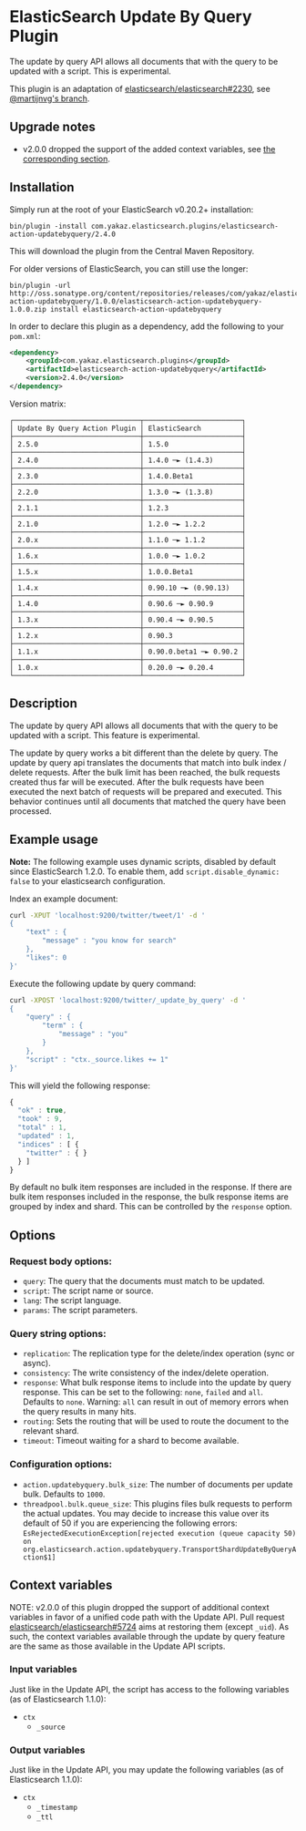 ElasticSearch Update By Query Plugin
====================================

The update by query API allows all documents that with the query to be updated with a script.
This is experimental.

This plugin is an adaptation of [elasticsearch/elasticsearch#2230][es#2230], see [@martijnvg's branch][martijnvg-ubq].

Upgrade notes
-------------

* v2.0.0 dropped the support of the added context variables, see [the corresponding section](#context-variables).

Installation
-----------

Simply run at the root of your ElasticSearch v0.20.2+ installation:

    bin/plugin -install com.yakaz.elasticsearch.plugins/elasticsearch-action-updatebyquery/2.4.0

This will download the plugin from the Central Maven Repository.

For older versions of ElasticSearch, you can still use the longer:

    bin/plugin -url http://oss.sonatype.org/content/repositories/releases/com/yakaz/elasticsearch/plugins/elasticsearch-action-updatebyquery/1.0.0/elasticsearch-action-updatebyquery-1.0.0.zip install elasticsearch-action-updatebyquery

In order to declare this plugin as a dependency, add the following to your `pom.xml`:

```xml
<dependency>
    <groupId>com.yakaz.elasticsearch.plugins</groupId>
    <artifactId>elasticsearch-action-updatebyquery</artifactId>
    <version>2.4.0</version>
</dependency>
```

Version matrix:

    ┌───────────────────────────────┬────────────────────────┐
    │ Update By Query Action Plugin │ ElasticSearch          │
    ├───────────────────────────────┼────────────────────────┤
    │ 2.5.0                         │ 1.5.0                  │
    ├───────────────────────────────┼────────────────────────┤
    │ 2.4.0                         │ 1.4.0 ─► (1.4.3)       │
    ├───────────────────────────────┼────────────────────────┤
    │ 2.3.0                         │ 1.4.0.Beta1            │
    ├───────────────────────────────┼────────────────────────┤
    │ 2.2.0                         │ 1.3.0 ─► (1.3.8)       │
    ├───────────────────────────────┼────────────────────────┤
    │ 2.1.1                         │ 1.2.3                  │
    ├───────────────────────────────┼────────────────────────┤
    │ 2.1.0                         │ 1.2.0 ─► 1.2.2         │
    ├───────────────────────────────┼────────────────────────┤
    │ 2.0.x                         │ 1.1.0 ─► 1.1.2         │
    ├───────────────────────────────┼────────────────────────┤
    │ 1.6.x                         │ 1.0.0 ─► 1.0.2         │
    ├───────────────────────────────┼────────────────────────┤
    │ 1.5.x                         │ 1.0.0.Beta1            │
    ├───────────────────────────────┼────────────────────────┤
    │ 1.4.x                         │ 0.90.10 ─► (0.90.13)   │
    ├───────────────────────────────┼────────────────────────┤
    │ 1.4.0                         │ 0.90.6 ─► 0.90.9       │
    ├───────────────────────────────┼────────────────────────┤
    │ 1.3.x                         │ 0.90.4 ─► 0.90.5       │
    ├───────────────────────────────┼────────────────────────┤
    │ 1.2.x                         │ 0.90.3                 │
    ├───────────────────────────────┼────────────────────────┤
    │ 1.1.x                         │ 0.90.0.beta1 ─► 0.90.2 │
    ├───────────────────────────────┼────────────────────────┤
    │ 1.0.x                         │ 0.20.0 ─► 0.20.4       │
    └───────────────────────────────┴────────────────────────┘

Description
-----------

The update by query API allows all documents that with the query to be updated with a script.
This feature is experimental.

The update by query works a bit different than the delete by query.
The update by query api translates the documents that match into bulk index / delete requests.
After the bulk limit has been reached, the bulk requests created thus far will be executed.
After the bulk requests have been executed the next batch of requests will be prepared and executed.
This behavior continues until all documents that matched the query have been processed.

Example usage
-------------

**Note:** The following example uses dynamic scripts, disabled by default since ElasticSearch 1.2.0.
    To enable them, add `script.disable_dynamic: false` to your elasticsearch configuration.

Index an example document:

```sh
curl -XPUT 'localhost:9200/twitter/tweet/1' -d '
{
    "text" : {
        "message" : "you know for search"
    },
    "likes": 0
}'
```

Execute the following update by query command:

```sh
curl -XPOST 'localhost:9200/twitter/_update_by_query' -d '
{
    "query" : {
        "term" : {
            "message" : "you"
        }
    },
    "script" : "ctx._source.likes += 1"
}'
```

This will yield the following response:

```js
{
  "ok" : true,
  "took" : 9,
  "total" : 1,
  "updated" : 1,
  "indices" : [ {
    "twitter" : { }
  } ]
}
```

By default no bulk item responses are included in the response.
If there are bulk item responses included in the response, the bulk response items are grouped by index and shard.
This can be controlled by the `response` option.

Options
-------

### Request body options:

* `query`: The query that the documents must match to be updated.
* `script`: The script name or source.
* `lang`: The script language.
* `params`: The script parameters.

### Query string options:

* `replication`: The replication type for the delete/index operation (sync or async).
* `consistency`: The write consistency of the index/delete operation.
* `response`: What bulk response items to include into the update by query response.
  This can be set to the following: `none`, `failed` and `all`.
  Defaults to `none`.
  Warning: `all` can result in out of memory errors when the query results in many hits.
* `routing`: Sets the routing that will be used to route the document to the relevant shard.
* `timeout`: Timeout waiting for a shard to become available.

### Configuration options:

* `action.updatebyquery.bulk_size`: The number of documents per update bulk. Defaults to `1000`.
* `threadpool.bulk.queue_size`: This plugins files bulk requests to perform the actual updates.
   You may decide to increase this value over its default of 50 if you are experiencing the following errors:
   `EsRejectedExecutionException[rejected execution (queue capacity 50) on org.elasticsearch.action.updatebyquery.TransportShardUpdateByQueryAction$1]`

Context variables
-----------------

NOTE: v2.0.0 of this plugin dropped the support of additional context variables in favor of a unified code path with the Update API.
Pull request [elasticsearch/elasticsearch#5724][es#5724] aims at restoring them (except `_uid`).
As such, the context variables available through the update by query feature are the same as those available in the Update API scripts.

### Input variables

Just like in the Update API, the script has access to the following variables (as of Elasticsearch 1.1.0):

* `ctx`
  * `_source`

### Output variables

Just like in the Update API, you may update the following variables (as of Elasticsearch 1.1.0):

* `ctx`
  * `_timestamp`
  * `_ttl`



[es#2230]: https://github.com/elasticsearch/elasticsearch/issues/2230
[martijnvg-ubq]: https://github.com/martijnvg/elasticsearch/tree/updatebyquery
[es#5724]: https://github.com/elasticsearch/elasticsearch/pull/5724
